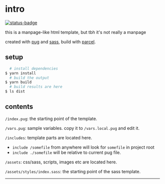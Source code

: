 # intro
[![status-badge](https://build.bdeshi.space/api/badges/bdeshi/resume-manpage/status.svg)](https://build.bdeshi.space/bdeshi/resume-manpage)

this is a manpage-like html template, but tbh it's not really a manpage

created with [pug][pug] and [sass][sass], build with [parcel][parcel].

## setup

```bash
  # install dependencies
$ yarn install
  # build the output
$ yarn build
  # build results are here
$ ls dist
```

## contents

`/index.pug`: the starting point of the template.

`/vars.pug`: sample variables. copy it to `/vars.local.pug` and edit it.

`/includes`: template parts are located here.

- `include /somefile` from anywhere will look for `somefile` in project root
- `include ./somefile` will be relative to current pug file.

`/assets`: css/sass, scripts, images etc are located here.

`/assets/styles/index.sass`: the starting point of the sass template.

---

[pug]: https://pugjs.org
[sass]: https://sass-lang.com
[parcel]: https://parceljs.org
